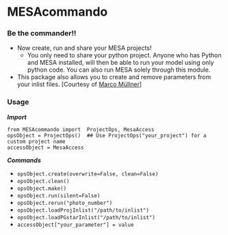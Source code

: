 # MESAcommando

### Be the commander!!

* Now create, run and share your MESA projects!
  - You only need to share your python project. Anyone who has Python and MESA installed, will then be able to run your model using only python code. You can also run MESA solely through this module.
* This package also allows you to create and remove parameters from your inlist files. [Courtesy of [Marco Müllner](https://github.com/MarcoMuellner/PyMesaHandler)]

### Usage
***Import***
```
from MESAcommando import  ProjectOps, MesaAccess
opsObject = ProjectOps()  ## Use ProjectOps("your_project") for a custom project name
accessObject = MesaAccess

```

***Commands***

* `opsObject.create(overwrite=False, clean=False)`
* `opsObject.clean()`
* `opsObject.make()`
* `opsObject.run(silent=False)`
* `opsObject.rerun("photo_number")`
* `opsObject.loadProjInlist("/path/to/inlist")`
* `opsObject.loadPGstarInlist("/path/to/inlist")`
* `accessObject["your_parameter"] = value`
